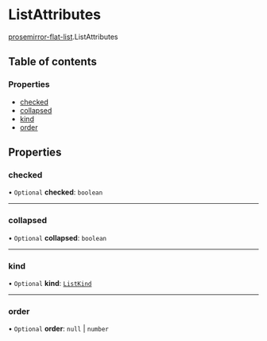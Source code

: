 # ListAttributes

[prosemirror-flat-list](../modules/prosemirror_flat_list.md).ListAttributes

## Table of contents

### Properties

- [checked](prosemirror_flat_list.ListAttributes.md#checked)
- [collapsed](prosemirror_flat_list.ListAttributes.md#collapsed)
- [kind](prosemirror_flat_list.ListAttributes.md#kind)
- [order](prosemirror_flat_list.ListAttributes.md#order)

## Properties

### checked

• `Optional` **checked**: `boolean`

___

### collapsed

• `Optional` **collapsed**: `boolean`

___

### kind

• `Optional` **kind**: [`ListKind`](../modules/prosemirror_flat_list.md#listkind)

___

### order

• `Optional` **order**: ``null`` \| `number`
